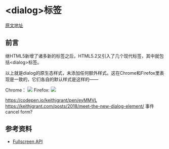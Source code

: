 # &lt;dialog&gt;标签

[原文地址](https://denzel.netlify.com/html/dialog_element.html)

## 前言
继HTML5新增了诸多新的标签之后，HTML5.2又引入了几个现代标签，其中就包括&lt;dialog&gt;标签。

<Dialog-Demo1/>

以上就是dialog的原生态样式，未添加任何额外样式。这在Chrome和Firefox里表现是一致的，它们各自的默认样式是这样的——

Chrome：
![](http://p8rbt50i2.bkt.clouddn.com/dialog002.png)
Firefox:
![](http://p8rbt50i2.bkt.clouddn.com/dialog001.png)

https://codepen.io/keithjgrant/pen/eyMMVL
https://keithjgrant.com/posts/2018/meet-the-new-dialog-element/
事件 cancel
form?

## 参考资料
- [Fullscreen API](https://developer.mozilla.org/en-US/docs/Web/API/Fullscreen_API)